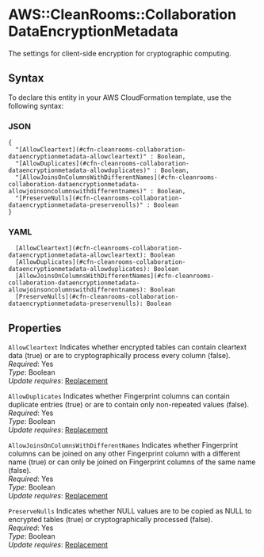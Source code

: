 # AWS::CleanRooms::Collaboration DataEncryptionMetadata<a name="aws-properties-cleanrooms-collaboration-dataencryptionmetadata"></a>

The settings for client\-side encryption for cryptographic computing\.

## Syntax<a name="aws-properties-cleanrooms-collaboration-dataencryptionmetadata-syntax"></a>

To declare this entity in your AWS CloudFormation template, use the following syntax:

### JSON<a name="aws-properties-cleanrooms-collaboration-dataencryptionmetadata-syntax.json"></a>

```
{
  "[AllowCleartext](#cfn-cleanrooms-collaboration-dataencryptionmetadata-allowcleartext)" : Boolean,
  "[AllowDuplicates](#cfn-cleanrooms-collaboration-dataencryptionmetadata-allowduplicates)" : Boolean,
  "[AllowJoinsOnColumnsWithDifferentNames](#cfn-cleanrooms-collaboration-dataencryptionmetadata-allowjoinsoncolumnswithdifferentnames)" : Boolean,
  "[PreserveNulls](#cfn-cleanrooms-collaboration-dataencryptionmetadata-preservenulls)" : Boolean
}
```

### YAML<a name="aws-properties-cleanrooms-collaboration-dataencryptionmetadata-syntax.yaml"></a>

```
  [AllowCleartext](#cfn-cleanrooms-collaboration-dataencryptionmetadata-allowcleartext): Boolean
  [AllowDuplicates](#cfn-cleanrooms-collaboration-dataencryptionmetadata-allowduplicates): Boolean
  [AllowJoinsOnColumnsWithDifferentNames](#cfn-cleanrooms-collaboration-dataencryptionmetadata-allowjoinsoncolumnswithdifferentnames): Boolean
  [PreserveNulls](#cfn-cleanrooms-collaboration-dataencryptionmetadata-preservenulls): Boolean
```

## Properties<a name="aws-properties-cleanrooms-collaboration-dataencryptionmetadata-properties"></a>

`AllowCleartext`  <a name="cfn-cleanrooms-collaboration-dataencryptionmetadata-allowcleartext"></a>
Indicates whether encrypted tables can contain cleartext data \(true\) or are to cryptographically process every column \(false\)\.  
*Required*: Yes  
*Type*: Boolean  
*Update requires*: [Replacement](https://docs.aws.amazon.com/AWSCloudFormation/latest/UserGuide/using-cfn-updating-stacks-update-behaviors.html#update-replacement)

`AllowDuplicates`  <a name="cfn-cleanrooms-collaboration-dataencryptionmetadata-allowduplicates"></a>
Indicates whether Fingerprint columns can contain duplicate entries \(true\) or are to contain only non\-repeated values \(false\)\.  
*Required*: Yes  
*Type*: Boolean  
*Update requires*: [Replacement](https://docs.aws.amazon.com/AWSCloudFormation/latest/UserGuide/using-cfn-updating-stacks-update-behaviors.html#update-replacement)

`AllowJoinsOnColumnsWithDifferentNames`  <a name="cfn-cleanrooms-collaboration-dataencryptionmetadata-allowjoinsoncolumnswithdifferentnames"></a>
Indicates whether Fingerprint columns can be joined on any other Fingerprint column with a different name \(true\) or can only be joined on Fingerprint columns of the same name \(false\)\.  
*Required*: Yes  
*Type*: Boolean  
*Update requires*: [Replacement](https://docs.aws.amazon.com/AWSCloudFormation/latest/UserGuide/using-cfn-updating-stacks-update-behaviors.html#update-replacement)

`PreserveNulls`  <a name="cfn-cleanrooms-collaboration-dataencryptionmetadata-preservenulls"></a>
Indicates whether NULL values are to be copied as NULL to encrypted tables \(true\) or cryptographically processed \(false\)\.  
*Required*: Yes  
*Type*: Boolean  
*Update requires*: [Replacement](https://docs.aws.amazon.com/AWSCloudFormation/latest/UserGuide/using-cfn-updating-stacks-update-behaviors.html#update-replacement)